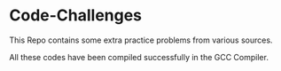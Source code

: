 # Code-Challenges
This Repo contains some extra practice problems from various sources.

All these codes have been compiled successfully in the GCC Compiler.
